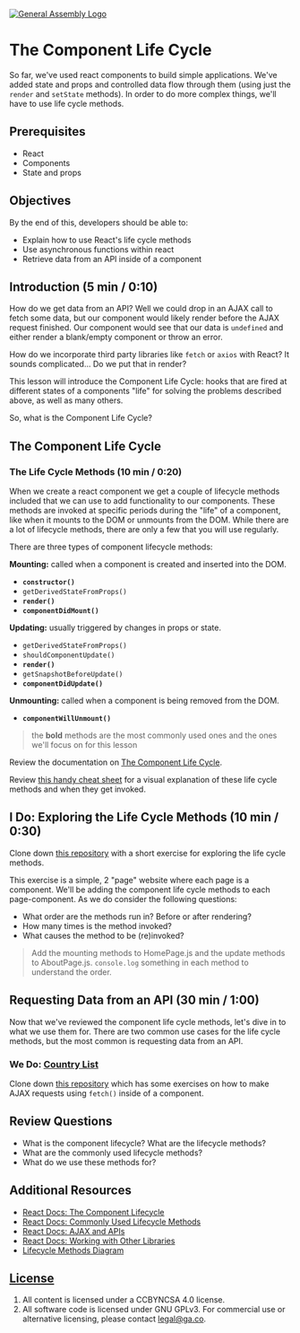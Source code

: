 [![General Assembly Logo](https://camo.githubusercontent.com/1a91b05b8f4d44b5bbfb83abac2b0996d8e26c92/687474703a2f2f692e696d6775722e636f6d2f6b6538555354712e706e67)](https://generalassemb.ly/education/web-development-immersive)

# The Component Life Cycle

So far, we've used react components to build simple applications. We've added
state and props and controlled data flow through them (using just the `render`
and `setState` methods). In order to do more complex things, we'll have to use
life cycle methods.

## Prerequisites

- React
- Components
- State and props

## Objectives

By the end of this, developers should be able to:

- Explain how to use React's life cycle methods
- Use asynchronous functions within react
- Retrieve data from an API inside of a component

## Introduction (5 min / 0:10)

How do we get data from an API? Well we could drop in an AJAX call to fetch some
data, but our component would likely render before the AJAX request finished.
Our component would see that our data is `undefined` and either render a
blank/empty component or throw an error.

How do we incorporate third party libraries like `fetch` or `axios` with React?
It sounds complicated... Do we put that in render?

This lesson will introduce the Component Life Cycle: hooks that are fired at
different states of a components "life" for solving the problems described
above, as well as many others.

So, what is the Component Life Cycle?

## The Component Life Cycle

### The Life Cycle Methods (10 min / 0:20)

When we create a react component we get a couple of lifecycle methods included
that we can use to add functionality to our components. These methods are
invoked at specific periods during the "life" of a component, like when it
mounts to the DOM or unmounts from the DOM. While there are a lot of lifecycle
methods, there are only a few that you will use regularly.

There are three types of component lifecycle methods:

**Mounting:** called when a component is created and inserted into the DOM.

- **`constructor()`**
- `getDerivedStateFromProps()`
- **`render()`**
- **`componentDidMount()`**

**Updating:** usually triggered by changes in props or state.

- `getDerivedStateFromProps()`
- `shouldComponentUpdate()`
- **`render()`**
- `getSnapshotBeforeUpdate()`
- **`componentDidUpdate()`**

**Unmounting:** called when a component is being removed from the DOM.

- **`componentWillUnmount()`**

> the **bold** methods are the most commonly used ones and the ones we'll focus
> on for this lesson

Review the documentation on
[The Component Life Cycle](https://reactjs.org/docs/react-component.html#the-component-lifecycle).

Review
[this handy cheat sheet](http://projects.wojtekmaj.pl/react-lifecycle-methods-diagram/)
for a visual explanation of these life cycle methods and when they get invoked.

## I Do: Exploring the Life Cycle Methods (10 min / 0:30)

Clone down
[this repository](https://git.generalassemb.ly/sei-nyc-supernovas/component-lifecycle-exercise/)
with a short exercise for exploring the life cycle methods.

This exercise is a simple, 2 "page" website where each page is a component.
We'll be adding the component life cycle methods to each page-component. As we
do consider the following questions:

- What order are the methods run in? Before or after rendering?
- How many times is the method invoked?
- What causes the method to be (re)invoked?

> Add the mounting methods to HomePage.js and the update methods to
> AboutPage.js. `console.log` something in each method to understand the order.

## Requesting Data from an API (30 min / 1:00)

Now that we've reviewed the component life cycle methods, let's dive in to what
we use them for. There are two common use cases for the life cycle methods, but
the most common is requesting data from an API.

### We Do: [Country List](https://git.generalassemb.ly/sei-nyc-supernovas/react-country-list/)

Clone down
[this repository](https://git.generalassemb.ly/sei-nyc-supernovas/react-country-list/)
which has some exercises on how to make AJAX requests using `fetch()` inside of
a component.

## Review Questions

- What is the component lifecycle? What are the lifecycle methods?
- What are the commonly used lifecycle methods?
- What do we use these methods for?

## Additional Resources

- [React Docs: The Component Lifecycle](https://reactjs.org/docs/react-component.html#the-component-lifecycle)
- [React Docs: Commonly Used Lifecycle Methods](https://reactjs.org/docs/react-component.html#commonly-used-lifecycle-methods)
- [React Docs: AJAX and APIs](https://reactjs.org/docs/faq-ajax.html)
- [React Docs: Working with Other Libraries](https://reactjs.org/docs/integrating-with-other-libraries.html)
- [Lifecycle Methods Diagram](http://projects.wojtekmaj.pl/react-lifecycle-methods-diagram/)

## [License](LICENSE)

1. All content is licensed under a CC­BY­NC­SA 4.0 license.
1. All software code is licensed under GNU GPLv3. For commercial use or
   alternative licensing, please contact legal@ga.co.
